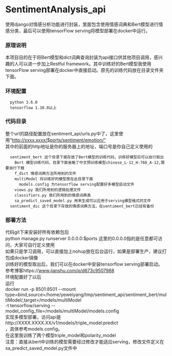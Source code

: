 # SentimentAnalysis_api
使用django对情感分析功能进行封装，里面包含使用情感词典和Bert模型进行情感分类，最后可以使用tensorFlow serving将模型部署在docker中运行。

### 原理说明
  本项目目的在于将Bert模型和dict词典查询封装为api接口供其他项目调用，感兴趣的人可以进一步加上Restful framework。其中训练好的Bert模型我使用tensorFlow
serving部署在docker中直接启动。原先的训练代码放在目录文件夹下面。

### 环境配置
  ```
    python 3.6.0
    tensorflow 1.10.0以上
  ```
### 代码目录
  整个url的路径配置放在sentiment_api/urls.py中了，这里使用“http://xxxx.xxxx/$ports/sentiment/emotion/”<br/>
  其中的前面的http地址是你的服务器上的地址，端口号是你自己定义使用的<br/>
  
  ```
    sentiment_bert 这个目录下面存放了Bert模型的训练代码，训练好模型后可以自行取出
      Bert 模型训练代码，目录下面省略了中文预训练模型chinese_L-12_H-768_A-12,需要自行下载
      f_dict 情感词典方法所用到的文件
      multiModel 将训练好的模型放在此目录下面
        models.config 为tensorflow serving配置好多模型启动文件
      views.py 我们所用到的逻辑处理文件
      classifiers.py 我们所用到的情感词典类
      sa_predict_saved_model.py 用来生成可以应用于serving模型格式的文件
    sentiment_dic 这个目录下存放的情感词典方法，在sentiment_bert已经有备份
  ```
  
### 部署方法
  代码git下来安装好所有依赖包后<br/>
  python manage.py runserver 0.0.0.0:$ports 这里的0.0.0.0指的是任意都可访问，大家可自行定义使用<br/>
  如果只是学习调用，可以直接加上nohup放在后台运行，如果是部署生产，建议打包成docker镜像<br/>
  训练好的模型取出后，我们可以在docker中安装tensorflow serving部署启动。<br/>
  参考博客https://www.jianshu.com/p/d673c9507988<br/>
  环境配置好了以后<br/>
  运行<br/>
  docker run -p 8501:8501 --mount type=bind,source=/home/yeweiyang/tmp/sentiment_api/sentiment_bert/multiModel/,target=/models/multiModel \
 -t tensorflow/serving --model_config_file=/models/multiModel/models.config<br/>
  实现多模型部署，访问api是http://XXXX.XXXX.XX/v1/models/triple_model:predict<br/>，具体参考models.config。<br/>
  在这里我训练了两个模型triple_model和polarity_model<br/>
  注意：直接从bert中训练的模型需要经过修改才能适应serving，修改文件定义在sa_predict_saved_model.py文件中
  
